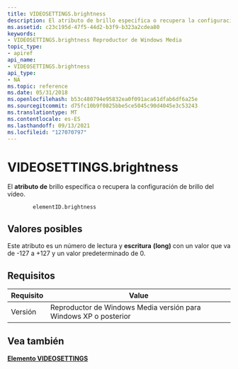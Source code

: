 ```yaml
---
title: VIDEOSETTINGS.brightness
description: El atributo de brillo especifica o recupera la configuración de brillo del vídeo.
ms.assetid: c23c195d-47f5-44d2-b3f9-b323a2cdea80
keywords:
- VIDEOSETTINGS.brightness Reproductor de Windows Media
topic_type:
- apiref
api_name:
- VIDEOSETTINGS.brightness
api_type:
- NA
ms.topic: reference
ms.date: 05/31/2018
ms.openlocfilehash: b53c480794e95832ea0f091aca61dfab6df6a25e
ms.sourcegitcommit: d75fc10b9f0825bbe5ce5045c90d4045e3c53243
ms.translationtype: MT
ms.contentlocale: es-ES
ms.lasthandoff: 09/13/2021
ms.locfileid: "127070797"
---
```

# <a name="videosettingsbrightness"></a>VIDEOSETTINGS.brightness

El **atributo de** brillo especifica o recupera la configuración de brillo del vídeo.

``` syntax
        elementID.brightness
```

## <a name="possible-values"></a>Valores posibles

Este atributo es un número de lectura y **escritura** **(long)** con un valor que va de -127 a +127 y un valor predeterminado de 0.

## <a name="requirements"></a>Requisitos



| Requisito | Value |
|--------------------|-----------------------------------------------------------------|
| Versión<br/> | Reproductor de Windows Media versión para Windows XP o posterior<br/> |



## <a name="see-also"></a>Vea también

<dl> <dt>

[**Elemento VIDEOSETTINGS**](videosettings-element.md)
</dt> </dl>

 

 






